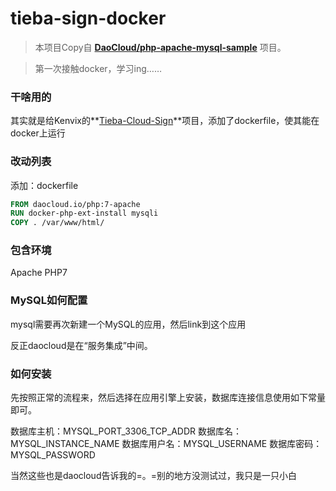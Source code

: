 # tieba-sign-docker

>本项目Copy自 **[DaoCloud/php-apache-mysql-sample](https://github.com/DaoCloud/php-apache-mysql-sample)** 项目。

>第一次接触docker，学习ing……

### 干啥用的

其实就是给Kenvix的**[Tieba-Cloud-Sign](https://github.com/MoeNetwork/Tieba-Cloud-Sign/)**项目，添加了dockerfile，使其能在docker上运行

### 改动列表

添加：dockerfile

```dockerfile
FROM daocloud.io/php:7-apache
RUN docker-php-ext-install mysqli
COPY . /var/www/html/
```

### 包含环境

Apache
PHP7

### MySQL如何配置

mysql需要再次新建一个MySQL的应用，然后link到这个应用

反正daocloud是在“服务集成”中间。

### 如何安装

先按照正常的流程来，然后选择在应用引擎上安装，数据库连接信息使用如下常量即可。

数据库主机：MYSQL_PORT_3306_TCP_ADDR
数据库名：MYSQL_INSTANCE_NAME
数据库用户名：MYSQL_USERNAME
数据库密码：MYSQL_PASSWORD

当然这些也是daocloud告诉我的=。=别的地方没测试过，我只是一只小白